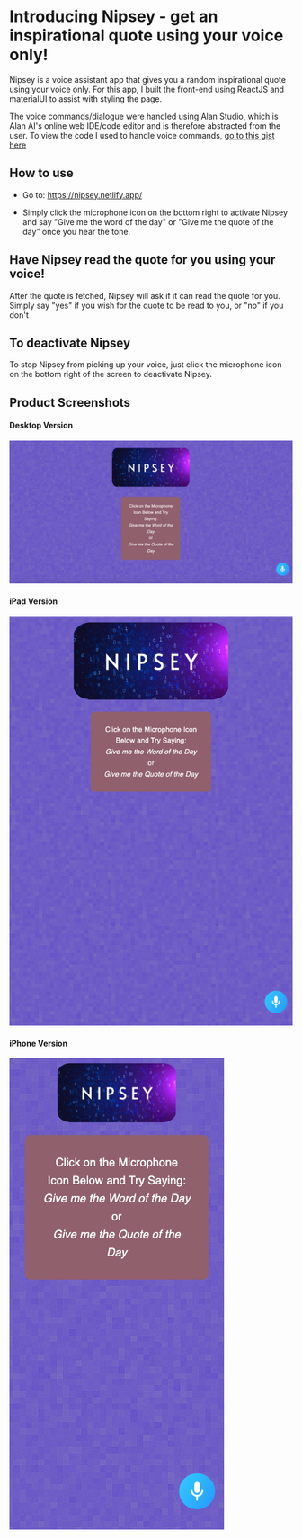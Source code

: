 # Introducing Nipsey - get an inspirational quote using your voice only!

Nipsey is a voice assistant app that gives you a random inspirational quote using your voice only. For this app, I built the front-end using ReactJS and materialUI to assist with styling the page.

The voice commands/dialogue were handled using Alan Studio, which is Alan AI's online web IDE/code editor and is therefore abstracted from the user. To view the code I used to handle voice commands, [go to this gist here](https://gist.github.com/mozeezy/842aa99a31ee10e58ad702b637497440)

## How to use

- Go to: https://nipsey.netlify.app/

- Simply click the microphone icon on the bottom right to activate Nipsey and say "Give me the word of the day" or "Give me the quote of the day" once you hear the tone.

## Have Nipsey read the quote for you using your voice!

After the quote is fetched, Nipsey will ask if it can read the quote for you. Simply say "yes" if you wish for the quote to be read to you, or "no" if you don't

## To deactivate Nipsey

To stop Nipsey from picking up your voice, just click the microphone icon on the bottom right of the screen to deactivate Nipsey.

## Product Screenshots

#### Desktop Version

![Desktop Version](https://github.com/mozeezy/nipsey/blob/main/public/images/nipsey-desktop.png?raw=true)

#### iPad Version

![iPad](https://github.com/mozeezy/nipsey/blob/main/public/images/nipsey-ipad.png?raw=true)

#### iPhone Version

![iPhone](https://github.com/mozeezy/nipsey/blob/main/public/images/nipsey-iphone.png?raw=true)
